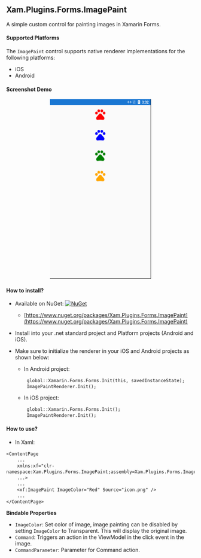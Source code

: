 ## Xam.Plugins.Forms.ImagePaint
A simple custom control for painting images in Xamarin Forms.

#### Supported Platforms
The `ImagePaint` control supports native renderer implementations for the following platforms:
- iOS
- Android

#### Screenshot Demo
<p align="center">
<img src="https://github.com/joaomissio/Xam.Plugins.Forms.ImagePaint/blob/master/demo/ScreenShots/control_android.png" alt="Android Screenshot" width="270" height="480">
</p>

#### How to install?
* Available on NuGet: [![NuGet](https://img.shields.io/nuget/v/Xam.Plugins.Forms.ImagePaint.svg?label=NuGet)](https://www.nuget.org/packages/Xam.Plugins.Forms.ImagePaint/)
  *  [https://www.nuget.org/packages/Xam.Plugins.Forms.ImagePaint](https://www.nuget.org/packages/Xam.Plugins.Forms.ImagePaint)
* Install into your .net standard project and Platform projects (Android and iOS).
* Make sure to initialize the renderer in your iOS and Android projects as shown below:

  * In Android project:
    ```
     global::Xamarin.Forms.Forms.Init(this, savedInstanceState);
     ImagePaintRenderer.Init();
    ```
  * In iOS project: 
    ```
     global::Xamarin.Forms.Forms.Init();
     ImagePaintRenderer.Init();
    ```
 
 #### How to use?
- In Xaml:
```
<ContentPage 
    ...
    xmlns:xf="clr-namespace:Xam.Plugins.Forms.ImagePaint;assembly=Xam.Plugins.Forms.ImagePaint.Abstractions"
    ...>
    ...
    <xf:ImagePaint ImageColor="Red" Source="icon.png" />
    ...
</ContentPage>
```
**Bindable Properties**
   * `ImageColor`: Set color of image, image painting can be disabled by setting `ImageColor` to Transparent. This will display the original image.
   * `Command`: Triggers an action in the ViewModel in the click event in the image.
   * `CommandParameter`: Parameter for Command action.

 
